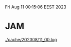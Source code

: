 Fri Aug 11 00:15:06 EEST 2023
# JAM
<a href='./cache/202308/11_00.log'>./cache/202308/11_00.log</a>
